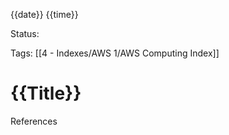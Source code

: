 {{date}} {{time}}

Status:

Tags:
[[4 - Indexes/AWS 1/AWS Computing Index]]
# {{Title}}




References 
[]()